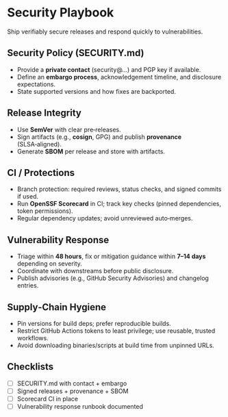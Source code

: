 [//]: # (SPDX-License-Identifier: CC-BY-4.0)

# Security Playbook

Ship verifiably secure releases and respond quickly to vulnerabilities.

## Security Policy (SECURITY.md)

- Provide a **private contact** (security@…) and PGP key if available.
- Define an **embargo process**, acknowledgement timeline, and disclosure expectations.
- State supported versions and how fixes are backported.

## Release Integrity

- Use **SemVer** with clear pre‑releases.
- Sign artifacts (e.g., **cosign**, GPG) and publish **provenance** (SLSA‑aligned).
- Generate **SBOM** per release and store with artifacts.

## CI / Protections

- Branch protection: required reviews, status checks, and signed commits if used.
- Run **OpenSSF Scorecard** in CI; track key checks (pinned dependencies, token permissions).
- Regular dependency updates; avoid unreviewed auto‑merges.

## Vulnerability Response

- Triage within **48 hours**, fix or mitigation guidance within **7–14 days** depending on severity.
- Coordinate with downstreams before public disclosure.
- Publish advisories (e.g., GitHub Security Advisories) and changelog entries.

## Supply‑Chain Hygiene

- Pin versions for build deps; prefer reproducible builds.
- Restrict GitHub Actions tokens to least privilege; use reusable, trusted workflows.
- Avoid downloading binaries/scripts at build time from unpinned URLs.

## Checklists

- [ ] SECURITY.md with contact + embargo
- [ ] Signed releases + provenance + SBOM
- [ ] Scorecard CI in place
- [ ] Vulnerability response runbook documented
